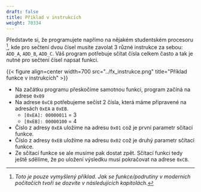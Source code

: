 ```yaml
---
draft: false
title: Příklad v instrukcích
weight: 70334
---
```


Představte si, že programujete napřímo na nějakém studentském procesoru [^f], kde pro sečtení dvou čísel musíte zavolat 3 různé instrukce za sebou: `ADD_A`, `ADD_B`, `ADD_C`. Váš program potřebuje sčítat čísla celkem často a tak je nutné pro sečtení čísel napsat funkci.

{{< figure align=center width=700 src="../fx_instrukce.png" title="Příklad funkce v instrukcích" >}}

- Na začátku programu přeskočíme samotnou funkci, program začíná na adrese `0x09`
- Na adrese `0xC8` potřebujeme sečíst 2 čísla, která máme připravené na adresách `0xEA` a `0xEB`.
  - `[0xEA]: 00000011` = 3
  - `[0xEB]: 00000100` = 4
- Číslo z adresy `0xEA` uložíme na adresu `0x01` což je první parametr sčítací funkce.
- Číslo z adresy `0xEB` uložíme na adresu `0x02` což je druhý parametr sčítací funkce.
- Ze sčítací funkce se ale musíme pak dostat zpět. Sčítací funkci tedy ještě sdělíme, že po uložení výsledku musí pokračovat na adrese `0xCB`.

[^f]: *Toto je pouze vymyšlený příklad. Jak se funkce/podrutiny v moderních počítačích tvoří se dozvíte v následujících kapitolách.*
